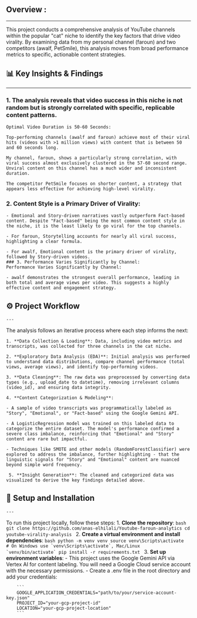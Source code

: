 ## Overview : 
    
---

This project conducts a comprehensive analysis of YouTube channels within the popular "cat" niche to identify the key factors that drive video virality. By examining data from my personal channel (faroun) and two competitors (awalf, PetSmile), this analysis moves from broad performance metrics to specific, actionable content strategies.

## 📊 Key Insights & Findings

---

### 1. The analysis reveals that video success in this niche is not random but is strongly correlated with specific, replicable content patterns.

    Optimal Video Duration is 50-60 Seconds:

    Top-performing channels (awalf and faroun) achieve most of their viral hits (videos with >1 million views) with content that is between 50 and 60 seconds long.

    My channel, faroun, shows a particularly strong correlation, with viral success almost exclusively clustered in the 57-60 second range. Unviral content on this channel has a much wider and inconsistent duration.

    The competitor PetSmile focuses on shorter content, a strategy that appears less effective for achieving high-level virality.

### 2. Content Style is a Primary Driver of Virality:

    - Emotional and Story-driven narratives vastly outperform Fact-based content. Despite "Fact-based" being the most common content style in the niche, it is the least likely to go viral for the top channels.

    - For faroun, Storytelling accounts for nearly all viral success, highlighting a clear formula.

    - For awalf, Emotional content is the primary driver of virality, followed by Story-driven videos.
    ### 3. Performance Varies Significantly by Channel:
    Performance Varies Significantly by Channel:

    - awalf demonstrates the strongest overall performance, leading in both total and average views per video. This suggests a highly effective content and engagement strategy.

## ⚙️ Project Workflow

    ---

The analysis follows an iterative process where each step informs the next:

    1. **Data Collection & Loading**: Data, including video metrics and transcripts, was collected for three channels in the cat niche.

    2. **Exploratory Data Analysis (EDA)**: Initial analysis was performed to understand data distributions, compare channel performance (total views, average views), and identify top-performing videos.

    3. **Data Cleaning**: The raw data was preprocessed by converting data types (e.g., upload_date to datetime), removing irrelevant columns (video_id), and ensuring data integrity.

    4. **Content Categorization & Modeling**:

    - A sample of video transcripts was programmatically labeled as "Story", "Emotional", or "Fact-based" using the Google Gemini API.

    - A LogisticRegression model was trained on this labeled data to categorize the entire dataset. The model's performance confirmed a severe class imbalance, reinforcing that "Emotional" and "Story" content are rare but impactful.

    - Techniques like SMOTE and other models (RandomForestClassifier) were explored to address the imbalance, further highlighting - that the linguistic signals for "Story" and "Emotional" content are nuanced beyond simple word frequency.

     5. **Insight Generation**: The cleaned and categorized data was visualized to derive the key findings detailed above.

## 🚀 Setup and Installation

    ---

To run this project locally, follow these steps:
    1. **Clone the repository**:
        ```bash
        git clone https://github.com/anas-elhilali/Youtube-faroun-analytics
        cd youtube-virality-analysis
        ```
    2. **Create a virtual environment and install dependencies**:
        ```bash
            python -m venv venv
            source venv\Scripts\activate   # On Windows use `venv\Scripts\activate`, Mac/Linux `venv/bin/activate`
            pip install -r requirements.txt
        ```
    3. **Set up environment variables**:
    - This project uses the Google Gemini API via Vertex AI for content labeling. You will need a Google Cloud service account with the necessary permissions.
    - Create a .env file in the root directory and add your credentials:
    
        ```
        GOOGLE_APPLICATION_CREDENTIALS="path/to/your/service-account-key.json"
        PROJECT_ID="your-gcp-project-id"
        LOCATION="your-gcp-project-location"    
        ```
        